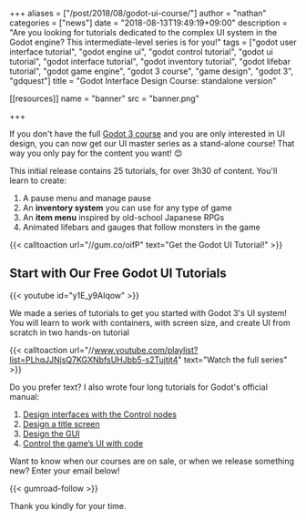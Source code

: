 +++
aliases = ["/post/2018/08/godot-ui-course/"]
author = "nathan"
categories = ["news"]
date = "2018-08-13T19:49:19+09:00"
description = "Are you looking for tutorials dedicated to the complex UI system in the Godot engine? This intermediate-level series is for you!"
tags = ["godot user interface tutorial", "godot engine ui", "godot control tutorial", "godot ui tutorial", "godot interface tutorial", "godot inventory tutorial", "godot lifebar tutorial", "godot game engine", "godot 3 course", "game design", "godot 3", "gdquest"]
title = "Godot Interface Design Course: standalone version"

[[resources]]
  name = "banner"
  src = "banner.png"

+++

If you don't have the full [Godot 3 course](//gumroad.com/l/godot-tutorial-make-professional-2d-games) and you are only interested in UI design, you can now get our UI master series as a stand-alone course! That way you only pay for the content you want! 😊

This initial release contains 25 tutorials, for over 3h30 of content. You'll learn to create:

1. A pause menu and manage pause
1. An **inventory system** you can use for any type of game
1. An **item menu** inspired by old-school Japanese RPGs
1. Animated lifebars and gauges that follow monsters in the game

{{< calltoaction url="//gum.co/oifP" text="Get the Godot UI Tutorial!" >}}

## Start with Our Free Godot UI Tutorials

{{< youtube id="y1E_y9AIqow" >}}

We made a series of tutorials to get you started with Godot 3's UI system! You will learn to work with containers, with screen size, and create UI from scratch in two hands-on tutorial

{{< calltoaction url="//www.youtube.com/playlist?list=PLhqJJNjsQ7KGXNbfsUHJbb5-s2Tujtjt4" text="Watch the full series" >}}

Do you prefer text? I also wrote four long tutorials for Godot's official manual:

1. [Design interfaces with the Control nodes](//godot.readthedocs.io/en/latest/getting_started/step_by_step/ui_introduction_to_the_ui_system.html)
1. [Design a title screen](//godot.readthedocs.io/en/latest/getting_started/step_by_step/ui_main_menu.html)
1. [Design the GUI](//godot.readthedocs.io/en/latest/getting_started/step_by_step/ui_game_user_interface.html)
1. [Control the game’s UI with code](//godot.readthedocs.io/en/latest/getting_started/step_by_step/ui_code_a_life_bar.html)

Want to know when our courses are on sale, or when we release something new? Enter your email below!

{{< gumroad-follow >}}

Thank you kindly for your time.
